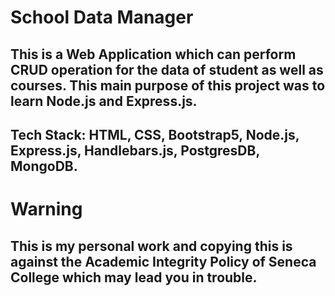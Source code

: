 # School Data Manager

## This is a Web Application which can perform CRUD operation for the data of student as well as courses. This main purpose of this project was to learn Node.js and Express.js.

## Tech Stack: HTML, CSS, Bootstrap5, Node.js, Express.js, Handlebars.js, PostgresDB, MongoDB.

# Warning

## This is my personal work and copying this is against the Academic Integrity Policy of Seneca College which may lead you in trouble.
